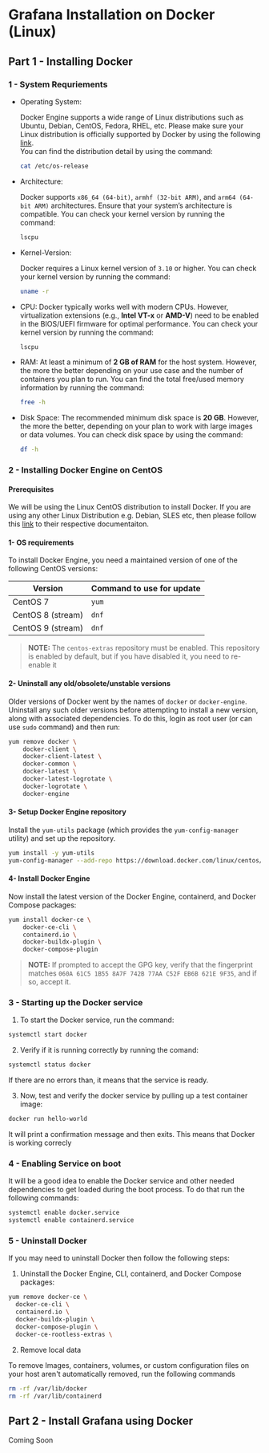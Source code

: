 # Grafana Installation on Docker (Linux)

## Part 1 - Installing Docker

### 1 - System Requriements

- Operating System:

	Docker Engine supports a wide range of Linux distributions such as Ubuntu, Debian, CentOS, Fedora, RHEL, etc. Please make sure your Linux distribution is officially supported by Docker by using the following [link](https://docs.docker.com/engine/install/#supported-platforms).  
	You can find the distribution detail by using the command:
	```bash
	cat /etc/os-release
	```
- Architecture:

	Docker supports `x86_64 (64-bit)`, `armhf (32-bit ARM)`, and `arm64 (64-bit ARM)` architectures. Ensure that your system’s architecture is compatible.
	You can check your kernel version by running the command:
	```bash
	lscpu
	```

- Kernel-Version:
 
	Docker requires a Linux kernel version of `3.10` or higher.
	You can check your kernel version by running the command:
	```bash
	uname -r
	```
- CPU:
	Docker typically works well with modern CPUs. However, virtualization extensions (e.g., **Intel VT-x** or **AMD-V**) need to be enabled in the BIOS/UEFI firmware for optimal performance. 
	You can check your kernel version by running the command:
	```bash
	lscpu
	```

- RAM:
	At least a minimum of **2 GB of RAM** for the host system. However, the more the better depending on your use case and the number of containers you plan to run.
	You can find the total free/used memory information by running the command:
	```bash
	free -h
	```
- Disk Space:
	The recommended minimum disk space is **20 GB**. However, the more the better, depending on your plan to work with large images or data volumes.
	You can check disk space by using the command:
	```bash
	df -h
	```

### 2 - Installing Docker Engine on CentOS

#### Prerequisites
We will be using the Linux CentOS distribution to install Docker. If you are using any other Linux Distribution e.g. Debian, SLES etc, then please follow this [link](https://docs.docker.com/engine/install/#server) to their respective documentaiton.
#### 1- OS requirements

To install Docker Engine, you need a maintained version of one of the following CentOS versions:


|  Version      	|  Command to use for update |
|-------------------|----------------------------|
|CentOS 7 		   | `yum`            			 |
|CentOS 8 (stream) | `dnf`            			 |
|CentOS 9 (stream) | `dnf`            			 |

>  **NOTE:** The `centos-extras` repository must be enabled. This repository is enabled by default, but if you have disabled it, you need to re-enable it

#### 2- Uninstall any old/obsolete/unstable versions 

Older versions of Docker went by the names of `docker` or `docker-engine`. Uninstall any such older versions before attempting to install a new version, along with associated dependencies. To do this, login as root user (or can use `sudo` command) and then run:

```bash
yum remove docker \
	docker-client \
	docker-client-latest \
	docker-common \
	docker-latest \
	docker-latest-logrotate \
	docker-logrotate \
	docker-engine
```

#### 3- Setup Docker Engine repository

Install the `yum-utils` package (which provides the `yum-config-manager` utility) and set up the repository.

```bash
yum install -y yum-utils
yum-config-manager --add-repo https://download.docker.com/linux/centos/docker-ce.repo
```

#### 4- Install Docker Engine

Now install the latest version of the Docker Engine, containerd, and Docker Compose packages:

```bash
yum install docker-ce \
	docker-ce-cli \
	containerd.io \
	docker-buildx-plugin \
	docker-compose-plugin
```

>**NOTE:** If prompted to accept the GPG key, verify that the fingerprint matches `060A 61C5 1B55 8A7F 742B 77AA C52F EB6B 621E 9F35`, and if so, accept it.


### 3 - Starting up the Docker service

1. To start the Docker service, run the command:

```bash
systemctl start docker
```

2. Verify if it is running correctly by running the comand:

```bash
systemctl status docker
```

If there are no errors than, it means that the service is ready.

3. Now, test and verify the docker service by pulling up a test container image:

```bash
docker run hello-world
```
It will print a confirmation message and then exits. This means that Docker is working correcly

### 4 - Enabling Service on boot

It will be a good idea to enable the Docker service and other needed dependencies to get loaded during the boot process. To do that run the following commands:

```bash
systemctl enable docker.service
systemctl enable containerd.service
```

### 5 - Uninstall Docker

If you may need to uninstall Docker then follow the following steps:


1. Uninstall the Docker Engine, CLI, containerd, and Docker Compose packages:

```bash
yum remove docker-ce \
  docker-ce-cli \
  containerd.io \
  docker-buildx-plugin \
  docker-compose-plugin \
  docker-ce-rootless-extras \
```

2. Remove local data

To remove Images, containers, volumes, or custom configuration files on your host aren't automatically removed, run the following commands

```bash
rm -rf /var/lib/docker
rm -rf /var/lib/containerd
```

















## Part 2 - Install Grafana using Docker
Coming Soon
